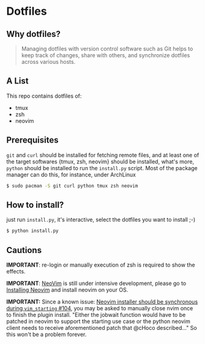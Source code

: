 Dotfiles
========

## Why dotfiles?

> Managing dotfiles with version control software such as Git helps to keep track of changes, share with others, and synchronize dotfiles across various hosts.

## A List

This repo contains dotfiles of:

* tmux
* zsh
* neovim

## Prerequisites

`git` and `curl` should be installed for fetching remote files, and at least one of the target softwares {tmux, zsh, neovim} should be installed, what's more, `python` should be installed to run the `install.py` script. Most of the package manager can do this, for instance, under ArchLinux

```bash
$ sudo pacman -S git curl python tmux zsh neovim
```

## How to install?

just run `install.py`, it's interactive, select the dotfiles you want to install ;-)

```bash
$ python install.py
```

## Cautions

**IMPORTANT**: re-login or manually execution of zsh is required to show the effects.

**IMPORTANT**: [NeoVim](https://github.com/neovim/neovim) is still under intensive development, please go to [Installing Neovim](https://github.com/neovim/neovim/wiki/Installing-Neovim) and install neovim on your OS.

**IMPORTANT:** Since a known issue: [Neovim installer should be synchronous during `vim_starting` #104](https://github.com/junegunn/vim-plug/issues/104), you may be asked to manually close nvim once to finish the plugin install. "Either the jobwait function would have to be patched in neovim to support the starting use case or the python neovim client needs to receive aforementioned patch that @cHoco described..." So this won't be a problem forever.

